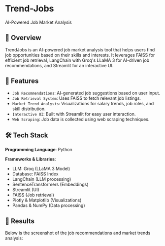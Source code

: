 # Trend-Jobs
AI-Powered Job Market Analysis

## 📌 Overview

TrendJobs is an AI-powered job market analysis tool that helps users find job opportunities based on their skills and interests. It leverages FAISS for efficient job retrieval, LangChain with Groq's LLaMA 3 for AI-driven job recommendations, and Streamlit for an interactive UI.

## 🚀 Features

- `Job Recommendations`: AI-generated job suggestions based on user input.
- `Job Retrieval System`: Uses FAISS to fetch relevant job listings.
- `Market Trend Analysis`: Visualizations for salary trends, job roles, and skill distribution.
- `Interactive UI`: Built with Streamlit for easy user interaction.
- `Web Scraping`: Job data is collected using web scraping techniques.

## 🛠️ Tech Stack

**Programming Language**: Python

**Frameworks & Libraries**:
- LLM: Groq (LLaMA 3 Model)
- Database: FAISS Index
- LangChain (LLM processing)
- SentenceTransformers (Embeddings)
- Streamlit (UI)
- FAISS (Job retrieval)
- Plotly & Matplotlib (Visualizations)
- Pandas & NumPy (Data processing)


## 📸 Results

Below is the screenshot of the job recommendations and market trends analysis:
